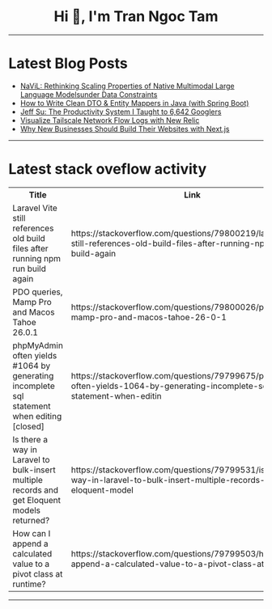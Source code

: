 <h1 align="center">Hi 👋, I'm Tran Ngoc Tam</h1>

---

# Latest Blog Posts 
<!-- BLOG-POST-LIST:START -->
- [NaViL: Rethinking Scaling Properties of Native Multimodal Large Language Modelsunder Data Constraints](https://dev.to/paperium/navil-rethinking-scaling-properties-of-native-multimodal-large-language-modelsunder-data-49ej)
- [How to Write Clean DTO &amp; Entity Mappers in Java &lpar;with Spring Boot&rpar;](https://dev.to/gianfcop98/how-to-write-clean-dto-entity-mappers-in-java-with-spring-boot-5ac6)
- [Jeff Su: The Productivity System I Taught to 6,642 Googlers](https://dev.to/future_ai/jeff-su-the-productivity-system-i-taught-to-6642-googlers-32dj)
- [Visualize Tailscale Network Flow Logs with New Relic](https://dev.to/pnvnd/visualize-tailscale-network-flow-logs-with-new-relic-1mfg)
- [Why New Businesses Should Build Their Websites with Next.js](https://dev.to/shoyayeb/why-new-businesses-should-build-their-websites-with-nextjs-4ek4)
<!-- BLOG-POST-LIST:END -->

---

# Latest stack oveflow activity
<table>
  <tr><th>Title</th><th>Link</th></tr>
  <!-- STACKOVERFLOW:START --><tr><td>Laravel Vite still references old build files after running npm run build again</td><td>https://stackoverflow.com/questions/79800219/laravel-vite-still-references-old-build-files-after-running-npm-run-build-again</td></tr><tr><td>PDO queries, Mamp Pro and Macos Tahoe 26.0.1</td><td>https://stackoverflow.com/questions/79800026/pdo-queries-mamp-pro-and-macos-tahoe-26-0-1</td></tr><tr><td>phpMyAdmin often yields #1064 by generating incomplete sql statement when editing [closed]</td><td>https://stackoverflow.com/questions/79799675/phpmyadmin-often-yields-1064-by-generating-incomplete-sql-statement-when-editin</td></tr><tr><td>Is there a way in Laravel to bulk-insert multiple records and get Eloquent models returned?</td><td>https://stackoverflow.com/questions/79799531/is-there-a-way-in-laravel-to-bulk-insert-multiple-records-and-get-eloquent-model</td></tr><tr><td>How can I append a calculated value to a pivot class at runtime?</td><td>https://stackoverflow.com/questions/79799503/how-can-i-append-a-calculated-value-to-a-pivot-class-at-runtime</td></tr><!-- STACKOVERFLOW:END -->
</table>

---


